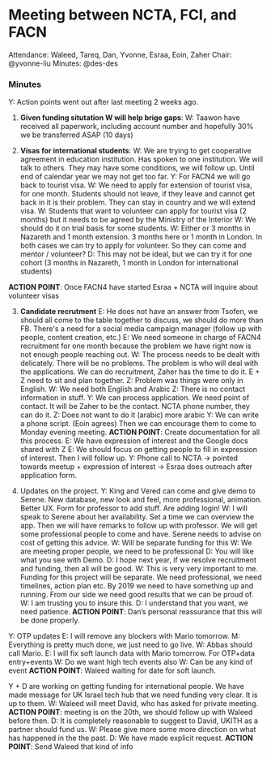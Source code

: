 # Meeting between NCTA, FCI, and FACN

Attendance: Waleed, Tareq, Dan, Yvonne, Esraa, Eoin, Zaher
Chair: @yvonne-liu
Minutes: @des-des

### Minutes
Y: Action points went out after last meeting 2 weeks ago.

1. __Given funding situtation W will help brige gaps__:
W: Taawon have received all paperwork, including account number and hopefully 30% we be transferred ASAP (10 days)

2. __Visas for international students__:
W: We are trying to get cooperative agreement in education institution. Has spoken to one institution. We will talk to others. They may have some conditions, we will follow up. Until end of calendar year we may not get too far.
Y: For FACN4 we will go back to tourist visa.
W: We need to apply for extension of tourist visa, for one month. Students should not leave, if they leave and cannot get back in it is their problem. They can stay in country and we will extend visa.
W: Students that want to volunteer can apply for tourist visa (2 months) but it needs to be agreed by the Ministry of the Interior
W: We should do it on trial basis for some students.
W: Either or 3 months in Nazareth and 1 month extension. 3 months here or 1 month in London. In both cases we can try to apply for volunteer. So they can come and mentor / volunteer?
D: This may not be ideal, but we can try it for one cohort (3 months in Nazareth, 1 month in London for international students)

__ACTION POINT__: Once FACN4 have started Esraa + NCTA will inquire about volunteer visas


3. __Candidate recrutment__
E: He does not have an answer from Tsofen, we should all come to the table together to discuss, we should do more than FB. There's a need for a social media campaign manager (follow up with people, content creation, etc.)
E: We need someone in charge of FACN4 recruitment for one month because the problem we have right now is not enough people reaching out.
W: The process needs to be dealt with delicately. There will be no problems. The problem is who will deal with the applications. We can do recruitment, Zaher has the time to do it. E + Z need to sit and plan together.
Z: Problem was things were only in English.
W: We need both English and Arabic
Z: There is no contact information in stuff.
Y: We can process application. We need point of contact. It will be Zaher to be the contact. NCTA phone number, they can do it.
Z: Does not want to do it (arabic)
more arabic
Y: We can write a phone script. (Eoin agrees) Then we can encourage them to come to Monday evening meeting.
__ACTION POINT__: Create documentation for all this process.
E: We have expression of interest and the Google docs shared with Z
E: We should focus on getting people to fill in expression of interest. Then I will follow up.
Y: Phone call to NCTA -> pointed towards meetup + expression of interest -> Esraa does outreach after application form.

4. Updates on the project.
Y: King and Vered can come and give demo to Serene. New database, new look and feel, more professional, animation. Better UX. Form for professor to add stuff. Are adding login!
W: I will speak to Serene about her availability. Set a time we can overview the app. Then we will have remarks to follow up with professor. We will get some professional people to come and have. Serene needs to advise on cost of getting this advice.
W: Will be separate funding for this
W: We are meeting proper people, we need to be professional
D: You will like what you see with Demo.
D: I hope next year, if we resolve recruitment and funding, then all will be good.
W: This is very very important to me. Funding for this project will be separate. We need professional, we need timelines, action plan etc. By 2019 we need to have something up and running. From our side we need good results that we can be proud of.
W: I am trusting you to insure this.
D: I understand that you want, we need patience.
__ACTION POINT__: Dan’s personal reassurance that this will be done properly.

Y: OTP updates
E: I will remove any blockers with Mario tomorrow.
M: Everything is pretty much done, we just need to go live.
W: Abbas should call Mario.
E: I will fix soft launch data with Mario tomorrow. For OTP+data entry+events
W: Do we want high tech events also
W: Can be any kind of event
__ACTION POINT__: Waleed waiting for date for soft launch.

Y + D are working on getting funding for international people. We have made message for UK Israel tech hub that we need funding very clear. It is up to them.
W: Waleed will meet David, who has asked for private meeting.
__ACTION POINT__: meeting is on the 20th, we should follow up with Waleed before then.
D: It is completely reasonable to suggest to David, UKITH as a partner should fund us.
W: Please give more some more direction on what has happened in the the past.
D: We have made explicit request.
__ACTION POINT__: Send Waleed that kind of info

